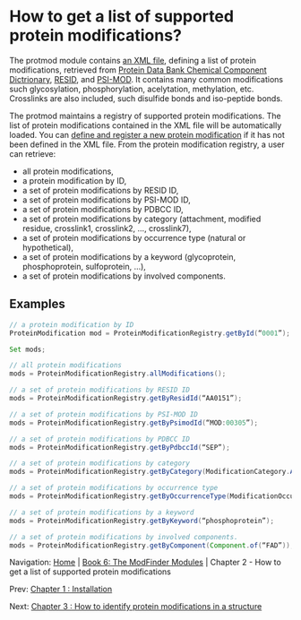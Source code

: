 How to get a list of supported protein modifications?
===

The protmod module contains [an XML file](https://github.com/biojava/biojava/blob/master/biojava-modfinder/src/main/resources/org/biojava/nbio/protmod/ptm_list.xml), defining a list of protein modifications, retrieved from [Protein Data Bank Chemical Component Dictrionary](http://www.wwpdb.org/ccd.html), [RESID](http://www.ebi.ac.uk/RESID/), and [PSI-MOD](http://psidev.sourceforge.net/mod/). It contains many common modifications such glycosylation, phosphorylation, acelytation, methylation, etc. Crosslinks are also included, such disulfide bonds and iso-peptide bonds.

The protmod maintains a registry of supported protein modifications. The list of protein modifications contained in the XML file will be automatically loaded. You can [define and register a new protein modification](add-protein-modification.md) if it has not been defined in the XML file. From the protein modification registry, a user can retrieve:
- all protein modifications,
- a protein modification by ID,
- a set of protein modifications by RESID ID,
- a set of protein modifications by PSI-MOD ID,
- a set of protein modifications by PDBCC ID,
- a set of protein modifications by category (attachment, modified residue, crosslink1, crosslink2, …, crosslink7),
- a set of protein modifications by occurrence type (natural or hypothetical),
- a set of protein modifications by a keyword (glycoprotein, phosphoprotein, sulfoprotein, …),
- a set of protein modifications by involved components.

## Examples

```java 
// a protein modification by ID 
ProteinModification mod = ProteinModificationRegistry.getById(“0001”);

Set mods;

// all protein modifications 
mods = ProteinModificationRegistry.allModifications();

// a set of protein modifications by RESID ID 
mods = ProteinModificationRegistry.getByResidId(“AA0151”);

// a set of protein modifications by PSI-MOD ID 
mods = ProteinModificationRegistry.getByPsimodId(“MOD:00305”);

// a set of protein modifications by PDBCC ID 
mods = ProteinModificationRegistry.getByPdbccId(“SEP”);

// a set of protein modifications by category 
mods = ProteinModificationRegistry.getByCategory(ModificationCategory.ATTACHMENT);

// a set of protein modifications by occurrence type 
mods = ProteinModificationRegistry.getByOccurrenceType(ModificationOccurrenceType.NATURAL);

// a set of protein modifications by a keyword 
mods = ProteinModificationRegistry.getByKeyword(“phosphoprotein”);

// a set of protein modifications by involved components. 
mods = ProteinModificationRegistry.getByComponent(Component.of(“FAD”));

```

Navigation:
[Home](../README.md)
| [Book 6: The ModFinder Modules](README.md)
| Chapter 2 - How to get a list of supported protein modifications

Prev: [Chapter 1 : Installation](installation.md)

Next: [Chapter 3 : How to identify protein modifications in a structure](identify-protein-modifications.md)
